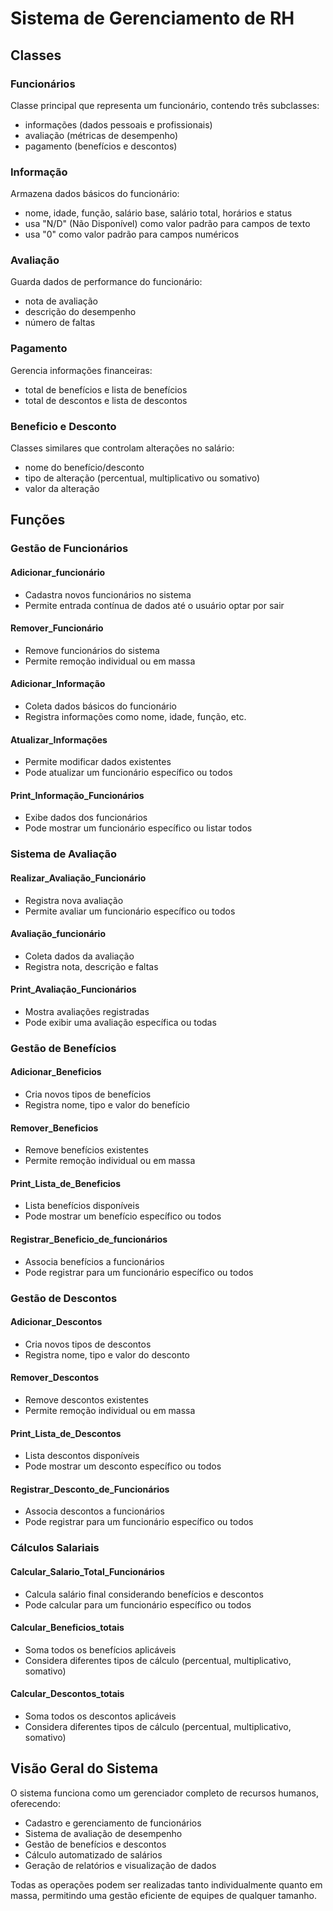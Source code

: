 # Sistema de Gerenciamento de RH

## Classes

### Funcionários
Classe principal que representa um funcionário, contendo três subclasses:
- informações (dados pessoais e profissionais)
- avaliação (métricas de desempenho)
- pagamento (benefícios e descontos)

### Informação
Armazena dados básicos do funcionário:
- nome, idade, função, salário base, salário total, horários e status
- usa "N/D" (Não Disponível) como valor padrão para campos de texto
- usa "0" como valor padrão para campos numéricos

### Avaliação
Guarda dados de performance do funcionário:
- nota de avaliação
- descrição do desempenho
- número de faltas

### Pagamento
Gerencia informações financeiras:
- total de benefícios e lista de benefícios
- total de descontos e lista de descontos

### Beneficio e Desconto
Classes similares que controlam alterações no salário:
- nome do benefício/desconto
- tipo de alteração (percentual, multiplicativo ou somativo)
- valor da alteração

## Funções

### Gestão de Funcionários

#### Adicionar_funcionário
- Cadastra novos funcionários no sistema
- Permite entrada contínua de dados até o usuário optar por sair

#### Remover_Funcionário
- Remove funcionários do sistema
- Permite remoção individual ou em massa

#### Adicionar_Informação
- Coleta dados básicos do funcionário
- Registra informações como nome, idade, função, etc.

#### Atualizar_Informações
- Permite modificar dados existentes
- Pode atualizar um funcionário específico ou todos

#### Print_Informação_Funcionários
- Exibe dados dos funcionários
- Pode mostrar um funcionário específico ou listar todos

### Sistema de Avaliação

#### Realizar_Avaliação_Funcionário
- Registra nova avaliação
- Permite avaliar um funcionário específico ou todos

#### Avaliação_funcionário
- Coleta dados da avaliação
- Registra nota, descrição e faltas

#### Print_Avaliação_Funcionários
- Mostra avaliações registradas
- Pode exibir uma avaliação específica ou todas

### Gestão de Benefícios

#### Adicionar_Beneficios
- Cria novos tipos de benefícios
- Registra nome, tipo e valor do benefício

#### Remover_Beneficios
- Remove benefícios existentes
- Permite remoção individual ou em massa

#### Print_Lista_de_Beneficios
- Lista benefícios disponíveis
- Pode mostrar um benefício específico ou todos

#### Registrar_Beneficio_de_funcionários
- Associa benefícios a funcionários
- Pode registrar para um funcionário específico ou todos

### Gestão de Descontos

#### Adicionar_Descontos
- Cria novos tipos de descontos
- Registra nome, tipo e valor do desconto

#### Remover_Descontos
- Remove descontos existentes
- Permite remoção individual ou em massa

#### Print_Lista_de_Descontos
- Lista descontos disponíveis
- Pode mostrar um desconto específico ou todos

#### Registrar_Desconto_de_Funcionários
- Associa descontos a funcionários
- Pode registrar para um funcionário específico ou todos

### Cálculos Salariais

#### Calcular_Salario_Total_Funcionários
- Calcula salário final considerando benefícios e descontos
- Pode calcular para um funcionário específico ou todos

#### Calcular_Beneficios_totais
- Soma todos os benefícios aplicáveis
- Considera diferentes tipos de cálculo (percentual, multiplicativo, somativo)

#### Calcular_Descontos_totais
- Soma todos os descontos aplicáveis
- Considera diferentes tipos de cálculo (percentual, multiplicativo, somativo)

## Visão Geral do Sistema

O sistema funciona como um gerenciador completo de recursos humanos, oferecendo:
- Cadastro e gerenciamento de funcionários
- Sistema de avaliação de desempenho
- Gestão de benefícios e descontos
- Cálculo automatizado de salários
- Geração de relatórios e visualização de dados

Todas as operações podem ser realizadas tanto individualmente quanto em massa, permitindo uma gestão eficiente de equipes de qualquer tamanho.
